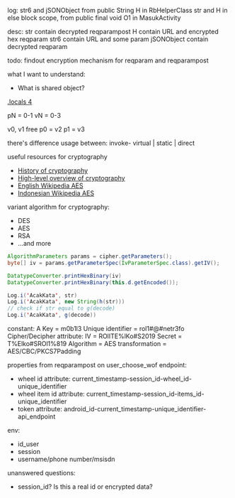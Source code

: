 log:
str6 and jSONObject from public String H in RbHelperClass
str and H in else block scope, from public final void O1 in MasukActivity

desc:
str contain decrypted reqparampost
H contain URL and encrypted hex reqparam
str6 contain URL and some param
jSONObject contain decrypted reqparam

todo:
findout encryption mechanism for reqparam and reqparampost

what I want to understand:

- What is shared object?

[.locals 4](https://stackoverflow.com/questions/56074422/increase-local-registers-in-smali-and-use-new-register)

pN = 0-1
vN = 0-3

v0, v1 free
p0 = v2
p1 = v3

there's difference usage between:
invoke- virtual | static | direct

useful resources for cryptography

- [History of cryptography](https://www.youtube.com/watch?v=9pp9YpginNg)
- [High-level overview of cryptography](https://www.youtube.com/watch?v=jhXCTbFnK8o)
- [English Wikipedia AES](https://en.wikipedia.org/wiki/Advanced_Encryption_Standard#:~:text=AES%20is%20a%20variant%20of%20Rijndael%2C%20with%20a%20fixed%20block,a%20maximum%20of%20256%20bits.)
- [Indonesian Wikipedia AES](https://id.wikipedia.org/wiki/Standar_Enkripsi_Lanjutan)

variant algorithm for cryptography:

- DES
- AES
- RSA
- ...and more

```java
AlgorithmParameters params = cipher.getParameters();
byte[] iv = params.getParameterSpec(IvParameterSpec.class).getIV();

DatatypeConverter.printHexBinary(iv)
DatatypeConverter.printHexBinary(this.d.getEncoded());

Log.i('AcakKata', str)
Log.i('AcakKata', new String(h(str)))
// check if str equal to g(decode)
Log.i('AcakKata', g(decode))
```

constant:
A Key = m0b1l3
Unique identifier = rol1#@#netr3fo
Cipher/Decipher attribute:
IV = ROlITE%lKo#S2019
Secret = T%Elko#SROl1%819
Algorithm = AES
transformation = AES/CBC/PKCS7Padding

properties from reqparampost on user_choose_wof endpoint:

- wheel id attribute: current_timestamp-session_id-wheel_id-unique_identifier
- wheel item id attribute: current_timestamp-session_id-items_id-unique_identifier
- token attribute: android_id-current_timestamp-unique_identifier-api_endpoint

env:

- id_user
- session
- username/phone number/msisdn

unanswered questions:

- session_id? Is this a real id or encrypted data?
